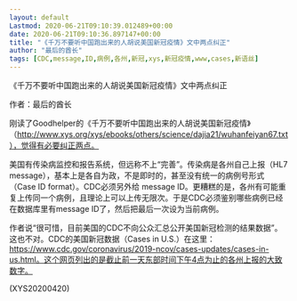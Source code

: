 ```yaml
---
layout: default
Lastmod: 2020-06-21T09:10:39.012489+00:00
date: 2020-06-21T09:10:36.897147+00:00
title: "《千万不要听中国跑出来的人胡说美国新冠疫情》文中两点纠正"
author: "最后的酋长"
tags: [CDC,message,ID,病例,各州,新冠,xys,新冠疫情,www,cases,新语丝]
---
```


《千万不要听中国跑出来的人胡说美国新冠疫情》文中两点纠正

作者：最后的酋长

刚读了Goodhelper的《千万不要听中国跑出来的人胡说美国新冠疫情》（http://www.xys.org/xys/ebooks/others/science/dajia21/wuhanfeiyan67.txt），觉得有必要纠正两点。

美国有传染病监控和报告系统，但远称不上“完善”。传染病是各州自己上报（HL7 message），基本上是各自为政，不是即时的，甚至没有统一的病例号形式（Case ID format）。CDC必须另外给 message ID。更糟糕的是，各州有可能重复上传同一个病例，且理论上可以上传无限次。于是CDC必须鉴别哪些病例已经在数据库里有message ID了，然后把最后一次设为当前病例。

作者说“很可惜，目前美国的CDC不向公众汇总公开美国新冠检测的结果数据”。这也不对。CDC的美国新冠数据（Cases in U.S.）在这里：https://www.cdc.gov/coronavirus/2019-ncov/cases-updates/cases-in-us.html。这个网页列出的是截止前一天东部时间下午4点为止的各州上报的大致数字。

(XYS20200420)


